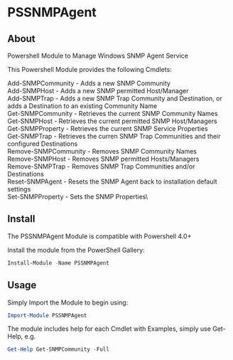 # PSSNMPAgent

## About
Powershell Module to Manage Windows SNMP Agent Service

This Powershell Module provides the following Cmdlets:

Add-SNMPCommunity - Adds a new SNMP Community\
Add-SNMPHost - Adds a new SNMP permitted Host/Manager\
Add-SNMPTrap - Adds a new SNMP Trap Community and Destination, or adds a Destination to an existing Community Name\
Get-SNMPCommunity - Retrieves the current SNMP Community Names\
Get-SNMPHost - Retrieves the current permitted SNMP Host/Managers \
Get-SNMPProperty - Retrieves the current SNMP Service Properties\
Get-SNMPTrap - Retrieves the curren SNMP Trap Communities and their configured Destinations\
Remove-SNMPCommunity - Removes SNMP Community Names\
Remove-SNMPHost - Removes SNMP permitted Hosts/Managers\
Remove-SNMPTrap - Removes SNMP Trap Communities and/or Destinations\
Reset-SNMPAgent - Resets the SNMP Agent back to installation default settings\
Set-SNMPProperty - Sets the SNMP Properties\

## Install
The PSSNMPAgent Module is compatible with Powershell 4.0+

Install the module from the PowerShell Gallery:

```powershell
Install-Module -Name PSSNMPAgent
```

## Usage
Simply Import the Module to begin using:
```powershell
Import-Module PSSNMPAgent
```
The module includes help for each Cmdlet with Examples, simply use Get-Help, e.g.
```powershell
Get-Help Get-SNMPCommunity -Full
```
